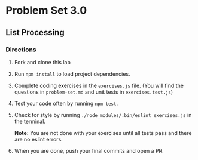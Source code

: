 # Problem Set 3.0
## List Processing 

### Directions
1. Fork and clone this lab
2. Run `npm install` to load project dependencies.
3. Complete coding exercises in the `exercises.js` file. (You will find the questions in `problem-set.md` and unit tests in `exercises.test.js`)
4. Test your code often by running `npm test`.
5. Check for style by running `./node_modules/.bin/eslint exercises.js` in the terminal.

   **Note:** You are not done with your exercises until all tests pass and there are no eslint errors.

9. When you are done, push your final commits and open a PR.
